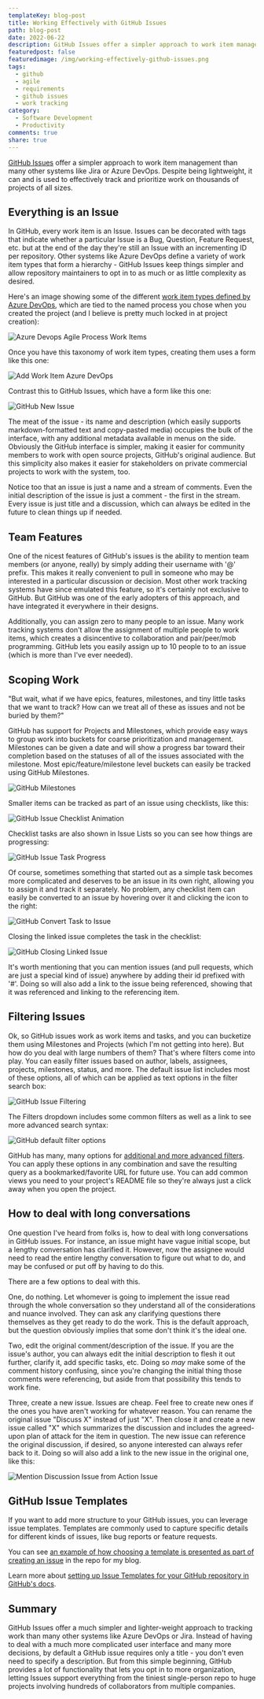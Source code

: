 ```yaml
---
templateKey: blog-post
title: Working Effectively with GitHub Issues
path: blog-post
date: 2022-06-22
description: GitHub Issues offer a simpler approach to work item management than many other systems like Jira or Azure DevOps. Despite being lightweight, it can and is used to effectively track and prioritize work on thousands of projects of all sizes.
featuredpost: false
featuredimage: /img/working-effectively-github-issues.png
tags:
  - github
  - agile
  - requirements
  - github issues
  - work tracking
category:
  - Software Development
  - Productivity
comments: true
share: true
---
```


[GitHub Issues](https://docs.github.com/en/issues/tracking-your-work-with-issues/about-issues) offer a simpler approach to work item management than many other systems like Jira or Azure DevOps. Despite being lightweight, it can and is used to effectively track and prioritize work on thousands of projects of all sizes.

## Everything is an Issue

In GitHub, every work item is an Issue. Issues can be decorated with tags that indicate whether a particular Issue is a Bug, Question, Feature Request, etc. but at the end of the day they're still an Issue with an incrementing ID per repository. Other systems like Azure DevOps define a variety of work item types that form a hierarchy - GitHub Issues keep things simpler and allow repository maintainers to opt in to as much or as little complexity as desired.

Here's an image showing some of the different [work item types defined by Azure DevOps](https://docs.microsoft.com/en-us/azure/devops/boards/work-items/about-work-items?view=azure-devops&tabs=agile-process#work-item-types-wits), which are tied to the named process you chose when you created the project (and I believe is pretty much locked in at project creation):

![Azure Devops Agile Process Work Items](/img/azure-devops-agile-process-workitems.png)

Once you have this taxonomy of work item types, creating them uses a form like this one:

![Add Work Item Azure DevOps](/img/add-work-item-vsts-user-story-form.png)

Contrast this to GitHub Issues, which have a form like this one:

![GitHub New Issue](/img/github-new-issue.png)

The meat of the issue - its name and description (which easily supports markdown-formatted text and copy-pasted media) occupies the bulk of the interface, with any additional metadata available in menus on the side. Obviously the GitHub interface is simpler, making it easier for community members to work with open source projects, GitHub's original audience. But this simplicity also makes it easier for stakeholders on private commercial projects to work with the system, too.

Notice too that an issue is just a name and a stream of comments. Even the initial description of the issue is just a comment - the first in the stream. Every issue is just title and a discussion, which can always be edited in the future to clean things up if needed.

## Team Features

One of the nicest features of GitHub's issues is the ability to mention team members (or anyone, really) by simply adding their username with '@' prefix. This makes it really convenient to pull in someone who may be interested in a particular discussion or decision. Most other work tracking systems have since emulated this feature, so it's certainly not exclusive to GitHub. But GitHub was one of the early adopters of this approach, and have integrated it everywhere in their designs.

Additionally, you can assign zero to many people to an issue. Many work tracking systems don't allow the assignment of multiple people to work items, which creates a disincentive to collaboration and pair/peer/mob programming. GitHub lets you easily assign up to 10 people to to an issue (which is more than I've ever needed).

## Scoping Work

"But wait, what if we have epics, features, milestones, and tiny little tasks that we want to track? How can we treat all of these as issues and not be buried by them?"

GitHub has support for Projects and Milestones, which provide easy ways to group work into buckets for coarse prioritization and management. Milestones can be given a date and will show a progress bar toward their completion based on the statuses of all of the issues associated with the milestone. Most epic/feature/milestone level buckets can easily be tracked using GitHub Milestones.

![GitHub Milestones](/img/github-milestones.png)

Smaller items can be tracked as part of an issue using checklists, like this:

![GitHub Issue Checklist Animation](/img/github-issue-checklist.gif)

Checklist tasks are also shown in Issue Lists so you can see how things are progressing:

![GitHub Issue Task Progress](/img/github-issue-task-progress.png)

Of course, sometimes something that started out as a simple task becomes more complicated and deserves to be an issue in its own right, allowing you to assign it and track it separately. No problem, any checklist item can easily be converted to an issue by hovering over it and clicking the icon to the right:

![GitHub Convert Task to Issue](/img/github-convert-task-to-issue.gif)

Closing the linked issue completes the task in the checklist:

![GitHub Closing Linked Issue](/img/closing-linked-issues.png)

It's worth mentioning that you can mention issues (and pull requests, which are just a special kind of issue) anywhere by adding their id prefixed with '#'. Doing so will also add a link to the issue being referenced, showing that it was referenced and linking to the referencing item.

## Filtering Issues

Ok, so GitHub issues work as work items and tasks, and you can bucketize them using Milestones and Projects (which I'm not getting into here). But how do you deal with large numbers of them? That's where filters come into play. You can easily filter issues based on author, labels, assignees, projects, milestones, status, and more. The default issue list includes most of these options, all of which can be applied as text options in the filter search box:

![GitHub Issue Filtering](/img/github-issue-filtering.png)

The Filters dropdown includes some common filters as well as a link to see more advanced search syntax:

![GitHub default filter options](/img/github-default-filter-options.png)

GitHub has many, many options for [additional and more advanced filters](https://docs.github.com/en/search-github/searching-on-github/searching-issues-and-pull-requests). You can apply these options in any combination and save the resulting query as a bookmarked/favorite URL for future use. You can add common views you need to your project's README file so they're always just a click away when you open the project.

## How to deal with long conversations

One question I've heard from folks is, how to deal with long conversations in GitHub issues. For instance, an issue might have vague initial scope, but a lengthy conversation has clarified it. However, now the assignee would need to read the entire lengthy conversation to figure out what to do, and may be confused or put off by having to do this.

There are a few options to deal with this.

One, do nothing. Let whomever is going to implement the issue read through the whole conversation so they understand all of the considerations and nuance involved. They can ask any clarifying questions there themselves as they get ready to do the work. This is the default approach, but the question obviously implies that some don't think it's the ideal one.

Two, edit the original comment/description of the issue. If you are the issue's author, you can always edit the initial description to flesh it out further, clarify it, add specific tasks, etc. Doing so *may* make some of the comment history confusing, since you're changing the initial thing those comments were referencing, but aside from that possibility this tends to work fine.

Three, create a new issue. Issues are cheap. Feel free to create new ones if the ones you have aren't working for whatever reason. You can rename the original issue "Discuss X" instead of just "X". Then close it and create a new issue called "X" which summarizes the discussion and includes the agreed-upon plan of attack for the item in question. The new issue can reference the original discussion, if desired, so anyone interested can always refer back to it. Doing so will also add a link to the new issue in the original one, like this:

![Mention Discussion Issue from Action Issue](/img/mention-discussion-issue-from-action-issue.png)

## GitHub Issue Templates

If you want to add more structure to your GitHub issues, you can leverage issue templates. Templates are commonly used to capture specific details for different kinds of issues, like bug reports or feature requests.

You can see [an example of how choosing a template is presented as part of creating an issue](https://github.com/ardalis/ardalis-com-gatsby/issues/new/choose) in the repo for my blog.

Learn more about [setting up Issue Templates for your GitHub repository in GitHub's docs](https://docs.github.com/en/communities/using-templates-to-encourage-useful-issues-and-pull-requests/configuring-issue-templates-for-your-repository).

## Summary

GitHub Issues offer a much simpler and lighter-weight approach to tracking work than many other systems like Azure DevOps or Jira. Instead of having to deal with a much more complicated user interface and many more decisions, by default a GitHub issue requires only a title - you don't even need to specify a description. But from this simple beginning, GitHub provides a lot of functionality that lets you opt in to more organization, letting Issues support everything from the tiniest single-person repo to huge projects involving hundreds of collaborators from multiple companies.
